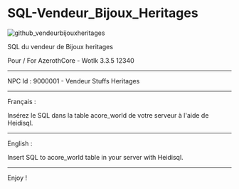 # SQL-Vendeur_Bijoux_Heritages

![github_vendeurbijouxheritages](https://github.com/KarmaDev2023/SQL-Vendeur_Bijoux_Heritages/assets/149789206/07b57983-28dc-4131-af7a-b7491e420050)

SQL du vendeur de Bijoux heritages

Pour / For AzerothCore - Wotlk 3.3.5 12340

---------------------------------------------------------------------------------

NPC Id : 9000001 - Vendeur Stuffs Heritages

---------------------------------------------------------------------------------

Français :

Insérez le SQL dans la table acore_world de votre serveur à l'aide de Heidisql.

---------------------------------------------------------------------------------

English :

Insert SQL to acore_world table in your server with Heidisql.

---------------------------------------------------------------------------------

Enjoy !
